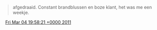 > afgedraaid\. Constant brandblussen en boze klant, het was me een weekje\.

<img src="../../media/tweet.ico" width="12" /> [Fri Mar 04 19:58:21 +0000 2011](https://twitter.com/DromerDenker/status/43762222782099456)